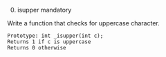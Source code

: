 
0. isupper
mandatory

Write a function that checks for uppercase character.

    Prototype: int _isupper(int c);
    Returns 1 if c is uppercase
    Returns 0 otherwise

